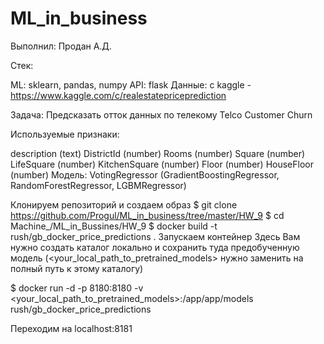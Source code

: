# ML_in_business

Выполнил: Продан А.Д.

Стек:

ML: sklearn, pandas, numpy API: flask Данные: с kaggle - https://www.kaggle.com/c/realestatepriceprediction

Задача: Предсказать отток данных по телекому Telco Customer Churn

Используемые признаки:

description (text)
DistrictId (number)
Rooms (number)
Square (number)
LifeSquare (number)
KitchenSquare (number)
Floor (number)
HouseFloor (number)
Модель: VotingRegressor (GradientBoostingRegressor, RandomForestRegressor, LGBMRegressor)

Клонируем репозиторий и создаем образ
$ git clone https://github.com/Progul/ML_in_business/tree/master/HW_9
$ cd Machine_/ML_in_Bussines/HW_9
$ docker build -t rush/gb_docker_price_predictions .
Запускаем контейнер
Здесь Вам нужно создать каталог локально и сохранить туда предобученную модель (<your_local_path_to_pretrained_models> нужно заменить на полный путь к этому каталогу)

$ docker run -d -p 8180:8180 -v <your_local_path_to_pretrained_models>:/app/app/models rush/gb_docker_price_predictions

Переходим на localhost:8181
